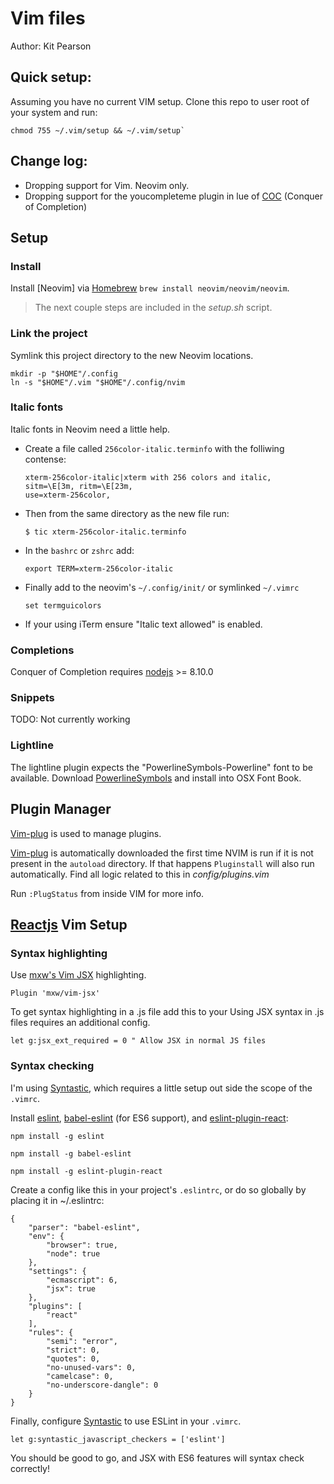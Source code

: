 # Vim files

Author: Kit Pearson

## Quick setup:

Assuming you have no current VIM setup. Clone this repo to user root of your
system and run:

```
chmod 755 ~/.vim/setup && ~/.vim/setup`
```

## Change log:

- Dropping support for Vim. Neovim only.
- Dropping support for the youcompleteme plugin in lue of [COC] (Conquer of Completion)

## Setup

### Install

Install [Neovim] via [Homebrew] `brew install neovim/neovim/neovim`.

>The next couple steps are included in the _setup.sh_ script.

### Link the project

Symlink this project directory to the new Neovim locations.

```shell
mkdir -p "$HOME"/.config
ln -s "$HOME"/.vim "$HOME"/.config/nvim
```

### Italic fonts

Italic fonts in Neovim need a little help.
  * Create a file called `256color-italic.terminfo` with the folliwing contense:
      ```
      xterm-256color-italic|xterm with 256 colors and italic,
      sitm=\E[3m, ritm=\E[23m,
      use=xterm-256color,
      ```
  * Then from the same directory as the new file run:
      ```
      $ tic xterm-256color-italic.terminfo
      ```
  * In the `bashrc` or `zshrc` add:
      ```
      export TERM=xterm-256color-italic
      ```
  * Finally add to the neovim's `~/.config/init/` or symlinked `~/.vimrc`
      ```
      set termguicolors
      ```
  * If your using iTerm ensure "Italic text allowed" is enabled.


### Completions

Conquer of Completion requires [nodejs] >= 8.10.0

### Snippets

TODO: Not currently working

### Lightline

The lightline plugin expects the "PowerlineSymbols-Powerline" font to be
available. Download [PowerlineSymbols] and install into OSX Font Book.

## Plugin Manager

[Vim-plug] is used to manage plugins.

[Vim-plug] is automatically downloaded the first time NVIM is run if it is not
present in the `autoload` directory. If that happens `Pluginstall` will also
run automatically. Find all logic related to this in _config/plugins.vim_

Run `:PlugStatus` from inside VIM for more info.


## [Reactjs] Vim Setup

### Syntax highlighting

Use [mxw's Vim JSX](https://github.com/mxw/vim-jsx) highlighting.

```
Plugin 'mxw/vim-jsx'
```

To get syntax highlighting in a .js file add this to your 
Using JSX syntax  in .js files requires an additional config.

```
let g:jsx_ext_required = 0 " Allow JSX in normal JS files
```

### Syntax checking

I'm using [Syntastic], which requires a little setup out side the scope of
the `.vimrc`.

Install [eslint], [babel-eslint]  (for ES6 support), and [eslint-plugin-react]:

```
npm install -g eslint

npm install -g babel-eslint

npm install -g eslint-plugin-react
```

Create a config like this in your project's `.eslintrc`, or do so globally by
placing it in ~/.eslintrc:

```
{
    "parser": "babel-eslint",
    "env": {
        "browser": true,
        "node": true
    },
    "settings": {
        "ecmascript": 6,
        "jsx": true
    },
    "plugins": [
        "react"
    ],
    "rules": {
        "semi": "error",
        "strict": 0,
        "quotes": 0,
        "no-unused-vars": 0,
        "camelcase": 0,
        "no-underscore-dangle": 0
    }
}
```

Finally, configure [Syntastic] to use ESLint in your `.vimrc`.

```
let g:syntastic_javascript_checkers = ['eslint']
```

You should be good to go, and JSX with ES6 features will syntax check correctly!

[eslint-plugin-react]: https://github.com/yannickcr/eslint-plugin-react
[babel-eslint]: https://github.com/babel/babel-eslint
[eslint]: http://eslint.org/
[syntastic]: https://github.com/vim-syntastic/syntastic
[Homebrew]: http://brew.sh/
[Homebrew Cask]: https://github.com/caskroom/homebrew-cask
[Vim-plug]: https://github.com/junegunn/vim-plug
[PowerlineSymbols]: https://github.com/powerline/powerline/blob/develop/font/PowerlineSymbols.otf?raw=true
[Reactjs]: https://reactjs.org/
[COC]: https://github.com/neoclide/coc.nvim
[Conquer of Completion]: https://github.com/neoclide/coc.nvim
[nodejs]: https://nodejs.org/en/
